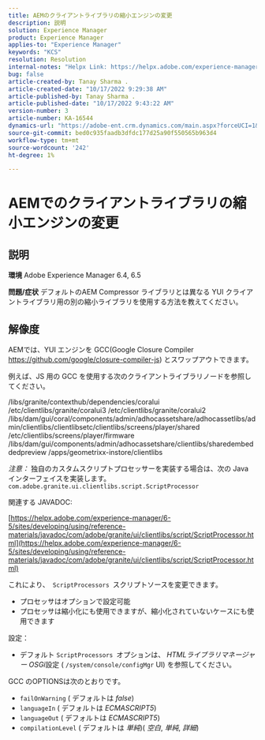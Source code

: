 ```yaml
---
title: AEMのクライアントライブラリの縮小エンジンの変更
description: 説明
solution: Experience Manager
product: Experience Manager
applies-to: "Experience Manager"
keywords: "KCS"
resolution: Resolution
internal-notes: "Helpx Link: https://helpx.adobe.com/experience-manager/kb/how-to-change-the-minification-engine-for-client-libraries-in-AEM.html"
bug: false
article-created-by: Tanay Sharma .
article-created-date: "10/17/2022 9:29:38 AM"
article-published-by: Tanay Sharma .
article-published-date: "10/17/2022 9:43:22 AM"
version-number: 3
article-number: KA-16544
dynamics-url: "https://adobe-ent.crm.dynamics.com/main.aspx?forceUCI=1&pagetype=entityrecord&etn=knowledgearticle&id=f9670338-fe4d-ed11-bba2-0022480868ff"
source-git-commit: bed0c935faadb3dfdc177d25a90f550565b963d4
workflow-type: tm+mt
source-wordcount: '242'
ht-degree: 1%

---
```


# AEMでのクライアントライブラリの縮小エンジンの変更

## 説明

<b>環境</b>
Adobe Experience Manager 6.4, 6.5


<b>問題/症状</b>
デフォルトのAEM Compressor ライブラリとは異なる YUI クライアントライブラリ用の別の縮小ライブラリを使用する方法を教えてください。


## 解像度


AEMでは、YUI エンジンを GCC(Google Closure Compiler https://github.com/google/closure-compiler-js) とスワップアウトできます。

例えば、JS 用の GCC を使用する次のクライアントライブラリノードを参照してください。

/libs/granite/contexthub/dependencies/coralui /etc/clientlibs/granite/coralui3 /etc/clientlibs/granite/coralui2 /libs/dam/gui/coral/components/admin/adhocassetshare/adhocassetlibs/admin/clientlibs/clientlibsetc/clientlibs/screens/player/shared /etc/clientlibs/screens/player/firmware /libs/dam/gui/components/admin/adhocassetshare/clientlibs/sharedembeddedpreview /apps/geometrixx-instore/clientlibs



*注意：* 独自のカスタムスクリプトプロセッサーを実装する場合は、次の Java インターフェイスを実装します。
`com.adobe.granite.ui.clientlibs.script.ScriptProcessor`



関連する JAVADOC:

[https://helpx.adobe.com/experience-manager/6-5/sites/developing/using/reference-materials/javadoc/com/adobe/granite/ui/clientlibs/script/ScriptProcessor.html](https://helpx.adobe.com/experience-manager/6-5/sites/developing/using/reference-materials/javadoc/com/adobe/granite/ui/clientlibs/script/ScriptProcessor.html)

これにより、` ScriptProcessors `スクリプトソースを変更できます。

- プロセッサはオプションで設定可能
- プロセッサは縮小化にも使用できますが、縮小化されていないケースにも使用できます




設定：

- デフォルト `ScriptProcessors `オプションは、 *HTMLライブラリマネージャー OSGi*&#x200B;設定 ( `/system/console/configMgr` UI) を参照してください。




GCC のOPTIONSは次のとおりです。

- `failOnWarning` ( デフォルトは *false*)
- `languageIn` ( デフォルトは *ECMASCRIPT5*)
- `languageOut` ( デフォルトは *ECMASCRIPT5*)
- `compilationLevel` ( デフォルトは *単純*)( *空白*, *単純*, *詳細*)

